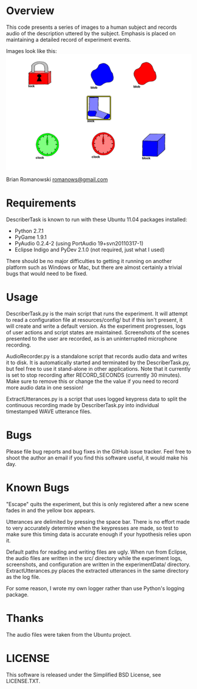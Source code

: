 # Overview
This code presents a series of images to a human subject and records audio 
of the description uttered by the subject.  Emphasis is placed on maintaining a
detailed record of experiment events.  

Images look like this:
![Image presented to the experimental subject; grid layout of different types and colors of hand-drawn objects](http://github.com/romanows/DescriberExperiment/raw/master/exampleDescriberImage.png)


Brian Romanowski 
romanows@gmail.com


# Requirements
DescriberTask is known to run with these Ubuntu 11.04 packages installed:

* Python 2.7.1
* PyGame 1.9.1
* PyAudio 0.2.4-2 (using PortAudio 19+svn20110317-1)
* Eclipse Indigo and PyDev 2.1.0 (not required, just what I used)

There should be no major difficulties to getting it running on another platform
such as Windows or Mac, but there are almost certainly a trivial bugs that 
would need to be fixed.


# Usage
DescriberTask.py is the main script that runs the experiment.  It will attempt 
to read a configuration file at resources/config/ but if this isn't present, 
it will create and write a default version.  As the experiment progresses, 
logs of user actions and script states are maintained.  Screenshots of the 
scenes presented to the user are recorded, as is an uninterrupted microphone 
recording.

AudioRecorder.py is a standalone script that records audio data and writes it 
to disk.  It is automatically started and terminated by the DescriberTask.py, 
but feel free to use it stand-alone in other applications.  Note that it 
currently is set to stop recording after RECORD_SECONDS (currently 30 minutes).
Make sure to remove this or change the the value if you need to record more 
audio data in one session!

ExtractUtterances.py is a script that uses logged keypress data to split the 
continuous recording made by DescriberTask.py into individual timestamped 
WAVE utterance files. 


# Bugs
Please file bug reports and bug fixes in the GitHub issue tracker.  Feel free 
to shoot the author an email if you find this software useful, it would make 
his day.


# Known Bugs
"Escape" quits the experiment, but this is only registered after a new scene 
fades in and the yellow box appears. 

Utterances are delimited by pressing the space bar.  There is no effort made
to very accurately determine when the keypresses are made, so test to make sure 
this timing data is accurate enough if your hypothesis relies upon it.

Default paths for reading and writing files are ugly.  When run from Eclipse, 
the audio files are written in the src/ directory while the experiment logs, 
screenshots, and configuration are written in the experimentData/ directory.  
ExtractUtterances.py places the extracted utterances in the same directory as
the log file.

For some reason, I wrote my own logger rather than use Python's logging 
package.


# Thanks
The audio files were taken from the Ubuntu project. 


# LICENSE
This software is released under the Simplified BSD License, see LICENSE.TXT. 
